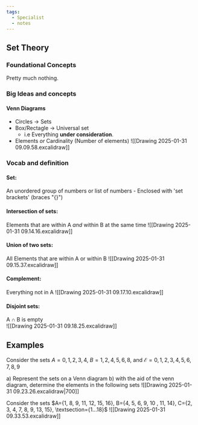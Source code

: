 ```yaml
---
tags:
  - Specialist
  - notes
---
```

## Set Theory 
### Foundational Concepts
Pretty much nothing.

### Big Ideas and concepts
#### Venn Diagrams
- Circles $\rightarrow$ Sets
- Box/Rectagle $\rightarrow$ Universal set
	- i.e Everything **under consideration**. 
- Elements *or* Cardinality (Number of elements)
![[Drawing 2025-01-31 09.09.58.excalidraw]]


### Vocab and definition
#### Set:
An unordered group of numbers or list of numbers
	- Enclosed with 'set brackets' (braces  "{}")
#### Intersection of sets:
Elements that are within A *and* within B at the same time
![[Drawing 2025-01-31 09.14.16.excalidraw]]

#### Union of two sets:
All Elements that are within A or within B
![[Drawing 2025-01-31 09.15.37.excalidraw]]


#### Complement:
Everything not in A
![[Drawing 2025-01-31 09.17.10.excalidraw]]


#### Disjoint sets:
A $\cap$ B is empty  
![[Drawing 2025-01-31 09.18.25.excalidraw]]





## Examples
Consider the sets $A={0, 1, 2, 3, 4}$, $B={1, 2, 4, 5, 6, 8}$, and $\mathscr{E} = {0, 1, 2, 3, 4, 5, 6, 7, 8, 9}$  

a) Represent the sets on a Venn diagram
b) with the aid of the venn diagram, determine the elements in the following sets
![[Drawing 2025-01-31 09.23.26.excalidraw|700]]


Consider the sets $A={1, 8, 9, 11, 12, 15, 16}, B={4, 5, 6, 9, 10 , 11, 14}, C={2, 3, 4, 7, 8, 9, 13, 15}, \textsection={1...18}$
![[Drawing 2025-01-31 09.33.53.excalidraw]]




